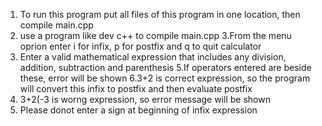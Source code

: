 1. To run this program put all files of this program in one location, 
then compile main.cpp
2. use a program like dev c++ to compile main.cpp
3.From the menu oprion enter i for infix, p for postfix and q to quit calculator
4. Enter a valid mathematical expression that includes any division, addition, subtraction and parenthesis
5.If operators entered are beside these, error will be shown
6.3+2 is correct expression, so the program will convert this infix to postfix and then evaluate postfix
7. 3+2(-3 is worng expression, so error message will be shown
8. Please donot enter a sign at beginning of infix expression

